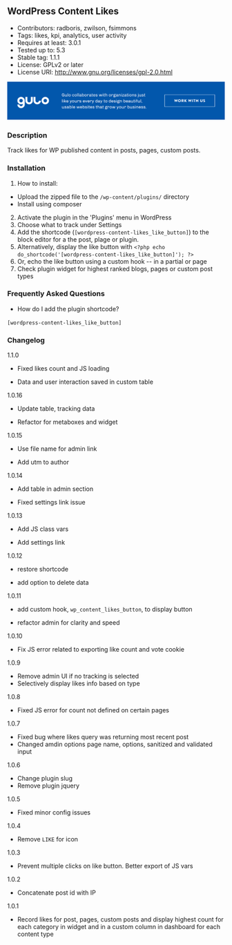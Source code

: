 
## WordPress Content Likes ##

* Contributors: radboris, zwilson, fsimmons
* Tags: likes, kpi, analytics, user activity
* Requires at least: 3.0.1
* Tested up to: 5.3
* Stable tag: 1.1.1
* License: GPLv2 or later
* License URI: http://www.gnu.org/licenses/gpl-2.0.html


<a href="https://www.gulosolutions.com/?utm_source=github&utm_medium=website&utm_campaign=links">![Image](https://github.com/GuloSolutions/wp-content-likes/blob/master/public/images/banner-github.png)</a>


### Description ###

Track likes for WP published content in posts, pages, custom posts.

### Installation ###

1. How to install:

  * Upload the zipped file to the `/wp-content/plugins/` directory
  * Install using composer

2. Activate the plugin in the 'Plugins' menu in WordPress
3. Choose what to track under Settings
4. Add the shortcode (`[wordpress-content-likes_like_button]`) to the block editor for a the post, plage or plugin.
5. Alternatively, display the like button with `<?php echo do_shortcode('[wordpress-content-likes_like_button]'); ?>`
6. Or, echo the like button using a custom hook -- <?php echo wp_content_likes_button(); ?> in a partial or page
7. Check plugin widget for highest ranked blogs, pages or custom post types

### Frequently Asked Questions ###

* How do I add the plugin shortcode?

`[wordpress-content-likes_like_button]`

### Changelog ###


1.1.0

* Fixed likes count and JS loading

* Data and user interaction saved in custom table

1.0.16

* Update table, tracking data

* Refactor for metaboxes and widget

1.0.15

* Use file name for admin link

* Add utm to author

1.0.14

* Add table in admin section

* Fixed settings link issue

1.0.13

* Add JS class vars

* Add settings link

1.0.12

* restore shortcode

* add option to delete data

1.0.11

* add custom hook, `wp_content_likes_button`, to display button

* refactor admin for clarity and speed

1.0.10

* Fix JS error related to exporting like count and vote cookie

1.0.9

* Remove admin UI if no tracking is selected
* Selectively  display likes info based on type

1.0.8

* Fixed JS error for count not defined on certain pages

1.0.7

* Fixed bug where likes query was returning most recent post
* Changed amdin options page name, options, sanitized and validated input

1.0.6

* Change plugin slug
* Remove plugin jquery

1.0.5

* Fixed minor config issues

1.0.4

* Remove `LIKE` for icon

1.0.3

* Prevent multiple clicks on like button. Better export of JS vars

1.0.2

* Concatenate post id with IP

1.0.1

* Record likes for post, pages, custom posts and display highest count for each category in widget and in a custom column in dashboard for each content type
